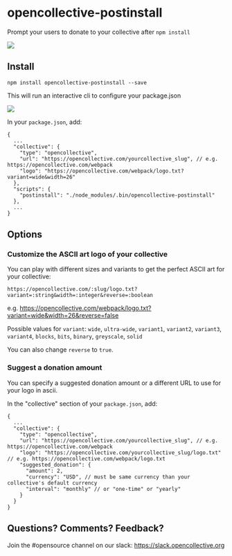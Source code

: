 # opencollective-postinstall
Prompt your users to donate to your collective after `npm install`

![](https://cl.ly/3u182e3B0323/Screen%20Shot%202017-03-14%20at%2010.51.21%20AM.png)

## Install

    npm install opencollective-postinstall --save

This will run an interactive cli to configure your package.json

![](https://cl.ly/2k0G1C461A09/Screen%20Shot%202017-03-14%20at%2010.53.36%20AM.png)

In your `package.json`, add:

    {
      ...
      "collective": {
        "type": "opencollective",
        "url": "https://opencollective.com/yourcollective_slug", // e.g. https://opencollective.com/webpack
        "logo": "https://opencollective.com/webpack/logo.txt?variant=wide&width=26"
      },
      "scripts": {
        "postinstall": "./node_modules/.bin/opencollective-postinstall"
      },
      ...
    }

## Options

### Customize the ASCII art logo of your collective

You can play with different sizes and variants to get the perfect ASCII art for your collective:

    https://opencollective.com/:slug/logo.txt?variant=:string&width=:integer&reverse=:boolean


e.g. https://opencollective.com/webpack/logo.txt?variant=wide&width=26&reverse=false

Possible values for `variant`: `wide`, `ultra-wide`, `variant1`, `variant2`, `variant3`, `variant4`, `blocks`, `bits`, `binary`, `greyscale`, `solid`

You can also change `reverse` to `true`.

### Suggest a donation amount

You can specify a suggested donation amount or a different URL to use for your logo in ascii.

In the "collective" section of your `package.json`, add: 

    {
      ...
      "collective": {
        "type": "opencollective",
        "url": "https://opencollective.com/yourcollective_slug", // e.g. https://opencollective.com/webpack
        "logo": "https://opencollective.com/yourcollective_slug/logo.txt" // e.g. https://opencollective.com/webpack/logo.txt
        "suggested_donation": {
          "amount": 2,
          "currency": "USD", // must be same currency than your collective's default currency
          "interval": "monthly" // or "one-time" or "yearly"
        }
      }
    }


## Questions? Comments? Feedback?

Join the #opensource channel on our slack: https://slack.opencollective.org


